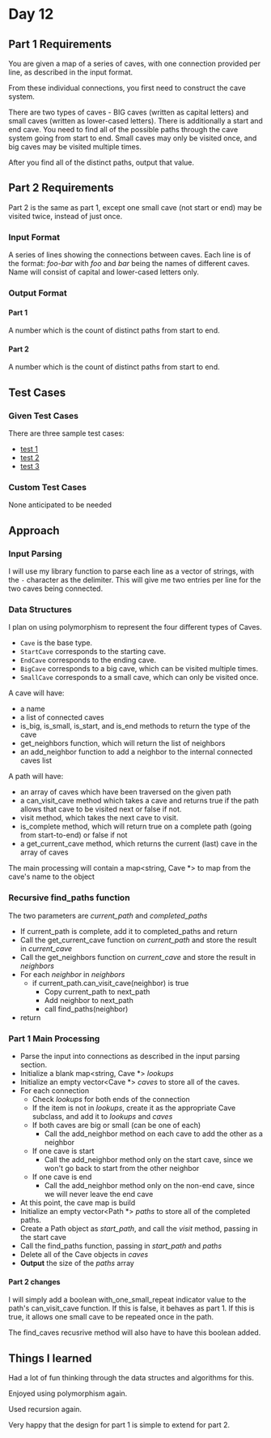 # Day 12 #

## Part 1 Requirements ##

You are given a map of a series of caves, with one connection provided per line, as described in the input format.

From these individual connections, you first need to construct the cave system.

There are two types of caves - BIG caves (written as capital letters) and small caves (written as lower-cased letters). There is additionally a start and end cave.
You need to find all of the possible paths through the cave system going from start to end. Small caves may only be visited once, and big caves may be visited multiple times.

After you find all of the distinct paths, output that value.

## Part 2 Requirements ##

Part 2 is the same as part 1, except one small cave (not start or end) may be visited twice, instead of just once.

### Input Format ###

A series of lines showing the connections between caves.
Each line is of the format: *foo-bar* with *foo* and *bar* being the names of different caves. Name will consist of capital and lower-cased letters only.

### Output Format ###

#### Part 1 ####

A number which is the count of distinct paths from start to end.

#### Part 2 ####

A number which is the count of distinct paths from start to end.

## Test Cases ##

### Given Test Cases ###

There are three sample test cases:
- [test 1](../data/test_cases/day12_test1.txt)
- [test 2](../data/test_cases/day12_test2.txt)
- [test 3](../data/test_cases/day12_test3.txt)


### Custom Test Cases ###

None anticipated to be needed

## Approach ##

### Input Parsing ###

I will use my library function to parse each line as a vector of strings, with the `-` character as the delimiter. This will give me two entries per line for the two caves being connected.

### Data Structures ###

I plan on using polymorphism to represent the four different types of Caves.
- `Cave` is the base type.
- `StartCave` corresponds to the starting cave.
- `EndCave` corresponds to the ending cave.
- `BigCave` corresponds to a big cave, which can be visited multiple times.
- `SmallCave` corresponds to a small cave, which can only be visited once.

A cave will have:
- a name
- a list of connected caves
- is_big, is_small, is_start, and is_end methods to return the type of the cave
- get_neighbors function, which will return the list of neighbors
- an add_neighbor function to add a neighbor to the internal connected caves list

A path will have:
- an array of caves which have been traversed on the given path
- a can_visit_cave method which takes a cave and returns true if the path allows that cave to be visited next or false if not.
- visit method, which takes the next cave to visit.
- is_complete method, which will return true on a complete path (going from start-to-end) or false if not
- a get_current_cave method, which returns the current (last) cave in the array of caves

The main processing will contain a map<string, Cave \*> to map from the cave's name to the object

### Recursive find_paths function ###

The two parameters are *current_path* and *completed_paths*

- If current_path is complete, add it to completed_paths and return
- Call the get_current_cave function on *current_path* and store the result in *current_cave*
- Call the get_neighbors function on *current_cave* and store the result in *neighbors*
- For each *neighbor* in *neighbors*
    - if current_path.can_visit_cave(neighbor) is true
        - Copy current_path to next_path
        - Add neighbor to next_path
        - call find_paths(neighbor)
- return

### Part 1 Main Processing ###

- Parse the input into connections as described in the input parsing section.
- Initialize a blank map<string, Cave \*> *lookups*
- Initialize an empty vector<Cave \*> *caves* to store all of the caves.
- For each connection
    - Check *lookups* for both ends of the connection
    - If the item is not in *lookups*, create it as the appropriate Cave subclass, and add it to *lookups* and *caves*
    - If both caves are big or small (can be one of each)
        - Call the add_neighbor method on each cave to add the other as a neighbor
    - If one cave is start
        - Call the add_neighbor method only on the start cave, since we won't go back to start from the other neighbor
    - If one cave is end
        - Call the add_neighbor method only on the non-end cave, since we will never leave the end cave
- At this point, the cave map is build
- Initialize an empty vector<Path \*> *paths* to store all of the completed paths.
- Create a Path object as *start_path*, and call the *visit* method, passing in the start cave
- Call the find_paths function, passing in *start_path* and *paths*
- Delete all of the Cave objects in *caves*
- **Output** the size of the *paths* array

#### Part 2 changes ####

I will simply add a boolean with_one_small_repeat indicator value to the path's can_visit_cave function. If this is false, it behaves as part 1.
If this is true, it allows one small cave to be repeated once in the path.

The find_caves recusrive method will also have to have this boolean added.

## Things I learned ##

Had a lot of fun thinking through the data structes and algorithms for this.

Enjoyed using polymorphism again.

Used recursion again.

Very happy that the design for part 1 is simple to extend for part 2.